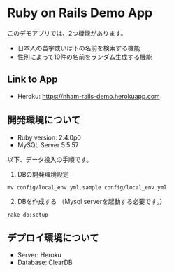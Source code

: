 Ruby on Rails Demo App
=====

このデモアプリでは、2つ機能があります。
* 日本人の苗字或いは下の名前を検索する機能
* 性別によって10件の名前をランダム生成する機能

Link to App
-----
* Heroku: https://nham-rails-demo.herokuapp.com

開発環境について
-----
* Ruby version: 2.4.0p0
* MySQL Server 5.5.57

以下、データ投入の手順です。
1. DBの開発環境設定
```
mv config/local_env.yml.sample config/local_env.yml
```
2. DBを作成する
（Mysql serverを起動する必要です。）
```
rake db:setup
```

デプロイ環境について
-----
* Server: Heroku
* Database: ClearDB
